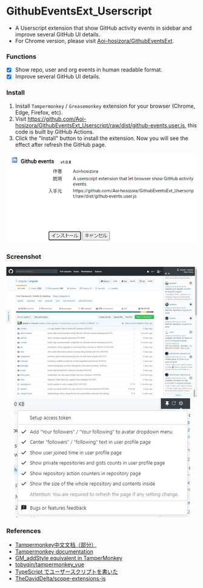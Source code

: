# GithubEventsExt_Userscript

+ A Userscript extension that show GitHub activity events in sidebar and improve several GitHub UI details.
+ For Chrome version, please visit [Aoi-hosizora/GithubEventsExt](https://github.com/Aoi-hosizora/GithubEventsExt).

### Functions

+ [x] Show repo, user and org events in human readable format.
+ [x] Improve several GitHub UI details.

### Install

1. Install `Tampermonkey` / `Greasemonkey` extension for your browser (Chrome, Edge, Firefox, etc).
2. Visit https://github.com/Aoi-hosizora/GithubEventsExt_Userscript/raw/dist/github-events.user.js, this code is built by GitHub Actions.
3. Click the "Install" button to install the extension. Now you will see the effect after refresh the GitHub page.

<p align="center">
    <img src="./assets/how-to-install.jpg" alt="how-to-install" />
</p>

### Screenshot

<p align="center">
    <img src="./assets/screenshot-sidebar.jpg" alt="screenshot-sidebar" />
    <img src="./assets/screenshot-setting.jpg" alt="screenshot-setting" />
</p>

### References

+ [Tampermonkey中文文档（部分）](https://blog.csdn.net/abc45628/article/details/53919135)
+ [Tampermonkey documentation](https://www.tampermonkey.net/documentation.php)
+ [GM_addStyle equivalent in TamperMonkey](https://stackoverflow.com/questions/23683439/gm-addstyle-equivalent-in-tampermonkey)
+ [tobyqin/tampermonkey_vue](https://github.com/tobyqin/tampermonkey_vue)
+ [TypeScript でユーザースクリプトを書いた](http://kotas.hatenablog.jp/entry/2013/10/27/212037)
+ [TheDavidDelta/scope-extensions-js](https://github.com/TheDavidDelta/scope-extensions-js)
